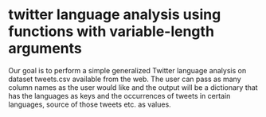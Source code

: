 # twitter language analysis using functions with variable-length arguments

 Our goal is to perform a simple generalized Twitter language analysis on dataset tweets.csv available from the web. The user can pass as many column names as the user would like and the output will be a dictionary that has the languages as keys and the occurrences of tweets in certain languages, source of those tweets etc. as values.
